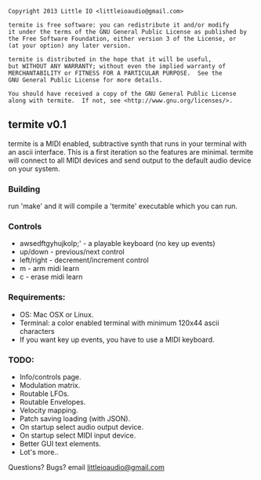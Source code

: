     Copyright 2013 Little IO <littleioaudio@gmail.com>

    termite is free software: you can redistribute it and/or modify
    it under the terms of the GNU General Public License as published by
    the Free Software Foundation, either version 3 of the License, or
    (at your option) any later version.

    termite is distributed in the hope that it will be useful,
    but WITHOUT ANY WARRANTY; without even the implied warranty of
    MERCHANTABILITY or FITNESS FOR A PARTICULAR PURPOSE.  See the
    GNU General Public License for more details.

    You should have received a copy of the GNU General Public License
    along with termite.  If not, see <http://www.gnu.org/licenses/>.

termite v0.1
------------
termite is a MIDI enabled, subtractive synth that runs in your terminal with an ascii interface.
This is a first iteration so the features are minimal. termite will connect to all MIDI devices and send output to the default audio
device on your system.

### Building
run 'make' and it will compile a 'termite' executable which you can run.

### Controls
* awsedftgyhujkolp;' - a playable keyboard (no key up events)
* up/down - previous/next control
* left/right - decrement/increment control
* m - arm midi learn
* c - erase midi learn

### Requirements:
* OS: Mac OSX or Linux.
* Terminal: a color enabled terminal with minimum 120x44 ascii characters
* If you want key up events, you have to use a MIDI keyboard.

### TODO:
* Info/controls page.
* Modulation matrix.
* Routable LFOs.
* Routable Envelopes.
* Velocity mapping.
* Patch saving loading (with JSON).
* On startup select audio output device.
* On startup select MIDI input device.
* Better GUI text elements.
* Lot's more..

Questions? Bugs? email littleioaudio@gmail.com
